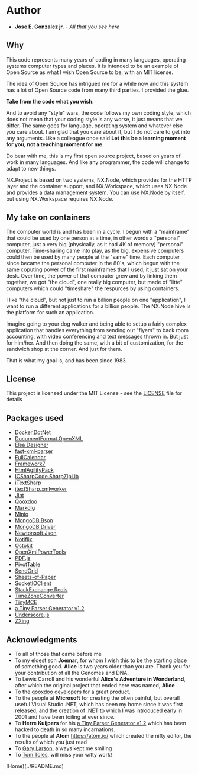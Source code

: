 # Author

* **Jose E. Gonzalez jr.** - *All that you see here*

## Why

This code represents many years of coding in many languages, operating systems computer
types and places.  It is intended to be an example of Open Source as what I wish
Open Source to be, with an MIT license.  

The idea of Open Source has intrigued me for a while now and this system has a lot of 
Open Source code from many third parties.  I provided the glue.

**Take from the code what you wish.**

And to avoid any "style" wars, the code follows my own coding style, which does not
mean that your coding style is any worse, it just means that we differ.  The same goes
for language, operating system and  whatever else you care about.  I am glad that
you care about it, but I do not care to get into any arguments.  Like a colleague
once said **Let this be a learning moment for you, not a teaching moment for me**.

Do bear with me, this is my first open source project, based on years of work
in many languages. And like any programmer, the code will change to adapt to new things.

NX.Project is based on two systems, NX.Node, which provides for the HTTP layer and
the container support, and NX.Workspace, which uses NX.Node and provides a data management
system.  You can use NX.Node by itself, but using NX.Workspace requires NX.Node.

## My take on containers

The computer world is and has been in a cycle.  I begun with a "mainframe" that could be
used by one person at a time, in other words a "personal" computer, just a very big (physically, as it had 4K of memory)
"personal" computer.  Time-sharing came into play, as the big, expensive computers could
then be used by many people at the "same" time.  Each computer since became the personal computer
in the 80's, which begun with the same coputing power of the first mainframes that I  used,
it just sat on your desk.  Over time, the power of that computer grew and by linking them
together, we got "the cloud", one really big computer, but made of "litte" computers
which could "timeshare" the respurces by using containers.

I like "the cloud", but not just to run a billion people on one "application", I want
to run a different applications for a billion people.  The NX.Node hive is the platform for such an application.

Imagine going to your dog walker and being able to setup a fairly complex application that
handles everything from sending out "flyers" to back room accounting, with video conferencing
and text messages thrown in.  But just for him/her.  And then doing the same, with a bit
of customization, for the sandwich shop at the corner.  And just for them.

That is what my goal is, and has been since 1983.

## License

This project is licensed under the MIT License - see the [LICENSE](LICENSE) file for details

## Packages used

* [Docker.DotNet](https://github.com/dotnet/Docker.DotNet)
* [DocumentFormat.OpenXML](https://github.com/OfficeDev/Open-Xml-Sdk)
* [Elsa Designer](https://github.com/elsa-workflows/elsa-designer)
* [fast-xml-parser](https://github.com/NaturalIntelligence/fast-xml-parser)
* [FullCalendar](https://github.com/fullcalendar)
* [Framework7](https://github.com/framework7io/Framework7)
* [HtmlAgilityPack](https://github.com/zzzprojects/html-agility-pack)
* [ICSharpCode.SharpZipLib](https://github.com/icsharpcode/SharpZipLib)
* [iTextSharp](https://github.com/itext/itextsharp)
* [itextSharp.xmlworker](https://github.com/itext/itextsharp)
* [Jint](https://github.com/sebastienros/jint)
* [Qooxdoo](https://qooxdoo.org/)
* [Markdig](https://github.com/xoofx/markdig)
* [Minio](https://github.com/minio/minio)
* [MongoDB.Bson](http://mongodb.github.io/mongo-java-driver/3.0/bson/)
* [MongoDB.Driver](https://github.com/mongodb/mongo-csharp-driver)
* [Newtonsoft.Json](https://github.com/JamesNK/Newtonsoft.Json)
* [Notiflix](https://github.com/notiflix/Notiflix)
* [Octokit](https://github.com/octokit)
* [OpenXmlPowerTools](https://github.com/OfficeDev/Open-Xml-PowerTools)
* [PDF.js](https://github.com/mozilla/pdf.js/)
* [PivotTable](https://github.com/nicolaskruchten/pivottable)
* [SendGrid](https://github.com/sendgrid/sendgrid-csharp)
* [Sheets-of-Paper](https://github.com/delight-im/HTML-Sheets-of-Paper)
* [SocketIOClient](https://github.com/socketio/socket.io-client)
* [StackExchange.Redis](https://github.com/StackExchange/StackExchange.Redis)
* [TimeZoneConverter](https://github.com/mj1856/TimeZoneConverter)
* [TinyMCE](https://github.com/tinymce/tinymce)
* [a Tiny Parser Generator v1.2](https://www.codeproject.com/Articles/28294/a-Tiny-Parser-Generator-v1-2)
* [Underscore.js](https://github.com/jashkenas/underscore)
* [ZXing](https://github.com/zxing-js/browser)

## Acknowledgments

* To all of those that came before me
* To my eldest son **Joemar**, for whom I wish this to be the starting place of something good.  **Alice** is two years older than you are.  Thank you for your contribution of all the Genomes and DNA.
* To Lewis Carroll and his wonderful **Alice's Adventure in Wonderland**, after which the original project that ended here was named, **Alice**
* To the [qooxdoo developers](https://qooxdoo.org/) for a great product.
* To the people at **Microsoft** for creating the often painful, but overall useful Visual Studio .NET, which has been my home since it was first released, and the creation of .NET to which I was introduced early in 2001 and have been toiling at ever since.
* To **Herre Kuijpers** for his [a Tiny Parser Generator v1.2](https://www.codeproject.com/Articles/28294/a-Tiny-Parser-Generator-v1-2) which has been hacked to death in so many incarnations.
* To the people at **Atom** https://atom.io/ which created the nifty editor, the results of which you just read
* To [Gary Larson](https://www.thefarside.com/2020/08/05/2), always kept me smiling
* To [Tom Toles](https://en.wikipedia.org/wiki/Tom_Toles), will miss your witty work!

[Home)(../README.md)
